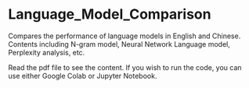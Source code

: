# Language_Model_Comparison
Compares the performance of language models in English and Chinese. Contents including N-gram model, Neural Network Language model, Perplexity analysis, etc.

Read the pdf file to see the content. If you wish to run the code, you can use either Google Colab or Jupyter Notebook. 
